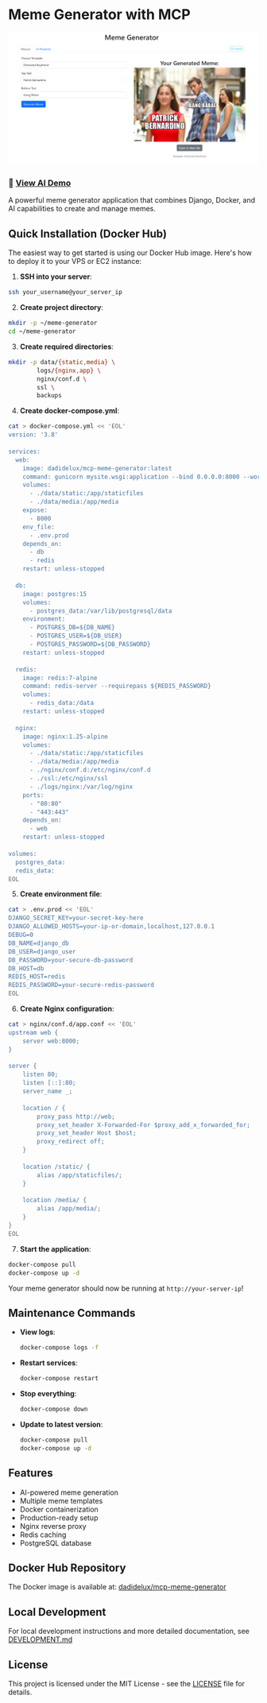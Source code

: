 # Meme Generator with MCP

![Meme Generator Preview](outputs/read_me_img_2.png)
### 🔗 [View AI Demo](http://67.217.58.19:8080/ai/)


A powerful meme generator application that combines Django, Docker, and AI capabilities to create and manage memes.

## Quick Installation (Docker Hub)

The easiest way to get started is using our Docker Hub image. Here's how to deploy it to your VPS or EC2 instance:

1. **SSH into your server**:
```bash
ssh your_username@your_server_ip
```

2. **Create project directory**:
```bash
mkdir -p ~/meme-generator
cd ~/meme-generator
```

3. **Create required directories**:
```bash
mkdir -p data/{static,media} \
        logs/{nginx,app} \
        nginx/conf.d \
        ssl \
        backups
```

4. **Create docker-compose.yml**:
```bash
cat > docker-compose.yml << 'EOL'
version: '3.8'

services:
  web:
    image: dadidelux/mcp-meme-generator:latest
    command: gunicorn mysite.wsgi:application --bind 0.0.0.0:8000 --workers=4 --threads=2
    volumes:
      - ./data/static:/app/staticfiles
      - ./data/media:/app/media
    expose:
      - 8000
    env_file:
      - .env.prod
    depends_on:
      - db
      - redis
    restart: unless-stopped

  db:
    image: postgres:15
    volumes:
      - postgres_data:/var/lib/postgresql/data
    environment:
      - POSTGRES_DB=${DB_NAME}
      - POSTGRES_USER=${DB_USER}
      - POSTGRES_PASSWORD=${DB_PASSWORD}
    restart: unless-stopped

  redis:
    image: redis:7-alpine
    command: redis-server --requirepass ${REDIS_PASSWORD}
    volumes:
      - redis_data:/data
    restart: unless-stopped

  nginx:
    image: nginx:1.25-alpine
    volumes:
      - ./data/static:/app/staticfiles
      - ./data/media:/app/media
      - ./nginx/conf.d:/etc/nginx/conf.d
      - ./ssl:/etc/nginx/ssl
      - ./logs/nginx:/var/log/nginx
    ports:
      - "80:80"
      - "443:443"
    depends_on:
      - web
    restart: unless-stopped

volumes:
  postgres_data:
  redis_data:
EOL
```

5. **Create environment file**:
```bash
cat > .env.prod << 'EOL'
DJANGO_SECRET_KEY=your-secret-key-here
DJANGO_ALLOWED_HOSTS=your-ip-or-domain,localhost,127.0.0.1
DEBUG=0
DB_NAME=django_db
DB_USER=django_user
DB_PASSWORD=your-secure-db-password
DB_HOST=db
REDIS_HOST=redis
REDIS_PASSWORD=your-secure-redis-password
EOL
```

6. **Create Nginx configuration**:
```bash
cat > nginx/conf.d/app.conf << 'EOL'
upstream web {
    server web:8000;
}

server {
    listen 80;
    listen [::]:80;
    server_name _;

    location / {
        proxy_pass http://web;
        proxy_set_header X-Forwarded-For $proxy_add_x_forwarded_for;
        proxy_set_header Host $host;
        proxy_redirect off;
    }

    location /static/ {
        alias /app/staticfiles/;
    }

    location /media/ {
        alias /app/media/;
    }
}
EOL
```

7. **Start the application**:
```bash
docker-compose pull
docker-compose up -d
```

Your meme generator should now be running at `http://your-server-ip`!

## Maintenance Commands

- **View logs**:
  ```bash
  docker-compose logs -f
  ```

- **Restart services**:
  ```bash
  docker-compose restart
  ```

- **Stop everything**:
  ```bash
  docker-compose down
  ```

- **Update to latest version**:
  ```bash
  docker-compose pull
  docker-compose up -d
  ```

## Features

- AI-powered meme generation
- Multiple meme templates
- Docker containerization
- Production-ready setup
- Nginx reverse proxy
- Redis caching
- PostgreSQL database

## Docker Hub Repository

The Docker image is available at: [dadidelux/mcp-meme-generator](https://hub.docker.com/repository/docker/dadidelux/mcp-meme-generator/general)

## Local Development

For local development instructions and more detailed documentation, see [DEVELOPMENT.md](DEVELOPMENT.md)

## License

This project is licensed under the MIT License - see the [LICENSE](LICENSE) file for details.
